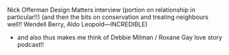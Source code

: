 Nick Offerman Design Matters interview (portion on relationship in particular!!) (and then the bits on conservation and treating neighbours well!! Wendell Berry, Aldo Leopold—INCREDIBLE)
- and also thus makes me think of Debbie Milman / Roxane Gay love story podcast!!